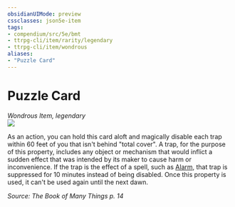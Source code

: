 ```yaml
---
obsidianUIMode: preview
cssclasses: json5e-item
tags:
- compendium/src/5e/bmt
- ttrpg-cli/item/rarity/legendary
- ttrpg-cli/item/wondrous
aliases: 
- "Puzzle Card"
---
```

# Puzzle Card
*Wondrous Item, legendary*  
![](/3-Mechanics/CLI/decks/img/deck-of-many-things-04-puzzle.webp#right)  


As an action, you can hold this card aloft and magically disable each trap within 60 feet of you that isn't behind "total cover". A trap, for the purpose of this property, includes any object or mechanism that would inflict a sudden effect that was intended by its maker to cause harm or inconvenience. If the trap is the effect of a spell, such as [Alarm](/3-Mechanics/CLI/spells/alarm.md), that trap is suppressed for 10 minutes instead of being disabled. Once this property is used, it can't be used again until the next dawn.

*Source: The Book of Many Things p. 14*